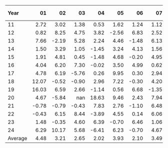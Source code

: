 | Year    |               01   |               02   |               03   |               04   |               05   |               06   |               07   |               08   |               09   |               10   |               11   |               12   |     Average ,     |
|:--------|-------------------:|-------------------:|-------------------:|-------------------:|-------------------:|-------------------:|-------------------:|-------------------:|-------------------:|-------------------:|-------------------:|-------------------:|------------------:|
| 11      |               2.72 |               3.02 |               1.38 |               0.53 |               1.62 |               1.24 |               1.12 |              -0.50 |               1.55 |               9.93 |               6.20 |               3.49 |              2.69 |
| 12      |               0.82 |               8.25 |               4.75 |               3.82 |              -2.56 |               6.83 |               2.52 |               5.07 |               3.06 |               0.51 |               0.68 |               1.85 |              2.97 |
| 13      |               7.66 |              -2.19 |               5.28 |               2.24 |               4.46 |              -1.48 |               6.13 |               0.02 |               3.99 |               8.02 |               4.99 |               2.91 |              3.50 |
| 14      |               1.50 |               3.29 |               1.05 |              -1.45 |               3.24 |               4.13 |               1.56 |               6.10 |              -1.68 |               4.44 |               7.68 |               0.97 |              2.57 |
| 15      |               1.91 |               4.81 |               0.45 |              -1.48 |               4.68 |              -0.20 |               4.95 |              -0.79 |               4.20 |               7.94 |               0.74 |              -1.47 |              2.14 |
| 16      |               4.04 |               6.20 |               7.30 |              -0.02 |               3.50 |               4.99 |               0.62 |               0.17 |               1.27 |              -2.30 |               8.25 |              -0.76 |              2.77 |
| 17      |               4.78 |               6.19 |              -5.76 |               0.26 |               9.95 |               0.30 |               2.94 |              -0.99 |               5.58 |               3.85 |               3.20 |              -0.68 |              2.47 |
| 18      |              12.07 |              -0.52 |              -0.90 |               2.96 |               7.22 |              -0.30 |               4.20 |               3.87 |               2.60 |              -4.96 |               6.96 |              -2.14 |              2.59 |
| 19      |              16.03 |               6.59 |               2.66 |              -1.14 |               0.56 |               6.68 |              -1.35 |               5.80 |              -0.45 |              -0.81 |               4.93 |              -0.36 |              3.26 |
| 20      |               4.67 |              -5.84 |             nan    |              18.63 |               9.46 |               2.43 |               7.94 |               1.12 |              -4.70 |              -3.18 |               9.84 |               5.82 |              4.20 |
| 21      |              -0.78 |              -0.79 |              -0.43 |               7.83 |               2.76 |              -1.10 |               6.48 |               3.57 |              -0.20 |               7.98 |              -0.98 |               5.93 |              2.52 |
| 22      |              -0.43 |               6.15 |               8.44 |              -3.89 |               4.55 |               0.14 |               6.06 |               9.11 |              -1.40 |              17.93 |               0.58 |              -2.09 |              3.76 |
| 23      |               1.48 |              -0.35 |               4.60 |               6.39 |              -0.70 |               6.46 |               1.06 |              -0.59 |              -5.00 |               1.26 |              18.95 |              11.64 |              3.77 |
| 24      |               6.29 |              10.17 |               5.68 |              -6.41 |               6.23 |              -0.70 |               4.67 |               1.84 |               0.88 |               2.32 |             nan    |             nan    |              3.10 |
| Average |               4.48 |               3.21 |               2.65 |               2.02 |               3.93 |               2.10 |               3.49 |               2.41 |               0.69 |               3.78 |               5.54 |               1.93 |              3.02 |